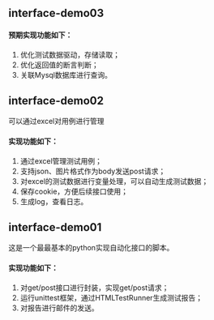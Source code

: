 ## interface-demo03
#### 预期实现功能如下：
1. 优化测试数据驱动，存储读取；
2. 优化返回值的断言判断；
3. 关联Mysql数据库进行查询。

## interface-demo02
可以通过excel对用例进行管理
#### 实现功能如下：
1. 通过excel管理测试用例；
2. 支持json、图片格式作为body发送post请求；
3. 对excel的测试数据进行变量处理，可以自动生成测试数据；
4. 保存cookie，方便后续接口使用；
5. 生成log，查看日志。

## interface-demo01
这是一个最最基本的python实现自动化接口的脚本。
#### 实现功能如下：
1. 对get/post接口进行封装，实现get/post请求；
2. 运行unittest框架，通过HTMLTestRunner生成测试报告；
3. 对报告进行邮件的发送。